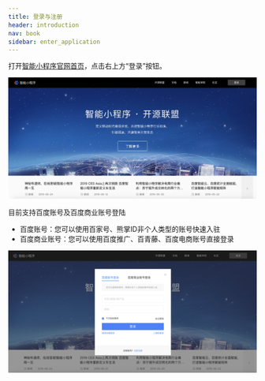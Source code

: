 ```yaml
---
title: 登录与注册
header: introduction
nav: book
sidebar: enter_application
---
```


   
   打开[智能小程序官网首页](https://smartprogram.baidu.com/mappconsole/main/login)，点击右上方“登录”按钮。

 ![图片](../../img/introduction/enter/p1.png)

 

目前支持百度账号及百度商业账号登陆

* 百度账号：您可以使用百家号、熊掌ID非个人类型的账号快速入驻
* 百度商业账号：您可以使用百度推广、百青藤、百度电商账号直接登录

 ![图片](../../img/introduction/enter/p2.png)





